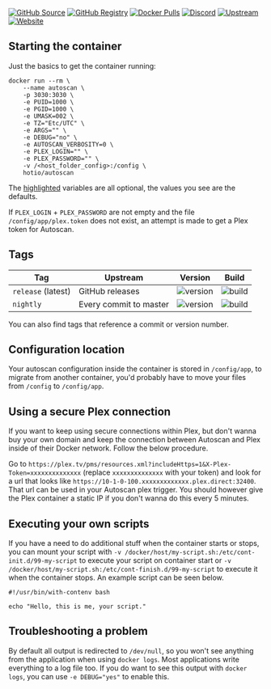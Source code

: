 [![GitHub Source](https://img.shields.io/badge/github-source-ffb64c?style=flat-square&logo=github&logoColor=white&labelColor=757575)](https://github.com/docker-hotio/docker-autoscan)
[![GitHub Registry](https://img.shields.io/badge/github-registry-ffb64c?style=flat-square&logo=github&logoColor=white&labelColor=757575)](https://github.com/users/hotio/packages/container/package/autoscan)
[![Docker Pulls](https://img.shields.io/docker/pulls/hotio/autoscan?color=ffb64c&style=flat-square&label=pulls&logo=docker&logoColor=white&labelColor=757575)](https://hub.docker.com/r/hotio/autoscan)
[![Discord](https://img.shields.io/discord/610068305893523457?style=flat-square&color=ffb64c&label=discord&logo=discord&logoColor=white&labelColor=757575)](https://hotio.dev/discord)
[![Upstream](https://img.shields.io/badge/upstream-project-ffb64c?style=flat-square&labelColor=757575)](https://github.com/Cloudbox/autoscan)
[![Website](https://img.shields.io/badge/website-hotio.dev-ffb64c?style=flat-square&labelColor=757575)](https://hotio.dev/containers/autoscan)

## Starting the container

Just the basics to get the container running:

```shell hl_lines="4 5 6 7 8 9 10 11 12"
docker run --rm \
    --name autoscan \
    -p 3030:3030 \
    -e PUID=1000 \
    -e PGID=1000 \
    -e UMASK=002 \
    -e TZ="Etc/UTC" \
    -e ARGS="" \
    -e DEBUG="no" \
    -e AUTOSCAN_VERBOSITY=0 \
    -e PLEX_LOGIN="" \
    -e PLEX_PASSWORD="" \
    -v /<host_folder_config>:/config \
    hotio/autoscan
```

The [highlighted](https://hotio.dev/containers/autoscan) variables are all optional, the values you see are the defaults.

If `PLEX_LOGIN` + `PLEX_PASSWORD` are not empty and the file `/config/app/plex.token` does not exist, an attempt is made to get a Plex token for Autoscan.

## Tags

| Tag                | Upstream               | Version | Build |
| -------------------|------------------------|---------|-------|
| `release` (latest) | GitHub releases        | ![version](https://img.shields.io/badge/dynamic/json?color=f5f5f5&style=flat-square&label=&query=%24.version&url=https%3A%2F%2Fraw.githubusercontent.com%2Fdocker-hotio%2Fdocker-autoscan%2Frelease%2FVERSION.json) | ![build](https://img.shields.io/github/workflow/status/docker-hotio/docker-autoscan/build/release?style=flat-square&label=) |
| `nightly`          | Every commit to master | ![version](https://img.shields.io/badge/dynamic/json?color=f5f5f5&style=flat-square&label=&query=%24.version&url=https%3A%2F%2Fraw.githubusercontent.com%2Fdocker-hotio%2Fdocker-autoscan%2Fnightly%2FVERSION.json) | ![build](https://img.shields.io/github/workflow/status/docker-hotio/docker-autoscan/build/nightly?style=flat-square&label=) |

You can also find tags that reference a commit or version number.

## Configuration location

Your autoscan configuration inside the container is stored in `/config/app`, to migrate from another container, you'd probably have to move your files from `/config` to `/config/app`.

## Using a secure Plex connection

If you want to keep using secure connections within Plex, but don't wanna buy your own domain and keep the connection between Autoscan and Plex inside of their Docker network. Follow the below procedure.

Go to `https://plex.tv/pms/resources.xml?includeHttps=1&X-Plex-Token=xxxxxxxxxxxxxx` (replace `xxxxxxxxxxxxxx` with your token) and look for a url that looks like `https://10-1-0-100.xxxxxxxxxxxxx.plex.direct:32400`. That url can be used in your Autoscan plex trigger. You should however give the Plex container a static IP if you don't wanna do this every 5 minutes.

## Executing your own scripts

If you have a need to do additional stuff when the container starts or stops, you can mount your script with `-v /docker/host/my-script.sh:/etc/cont-init.d/99-my-script` to execute your script on container start or `-v /docker/host/my-script.sh:/etc/cont-finish.d/99-my-script` to execute it when the container stops. An example script can be seen below.

```shell
#!/usr/bin/with-contenv bash

echo "Hello, this is me, your script."
```

## Troubleshooting a problem

By default all output is redirected to `/dev/null`, so you won't see anything from the application when using `docker logs`. Most applications write everything to a log file too. If you do want to see this output with `docker logs`, you can use `-e DEBUG="yes"` to enable this.
